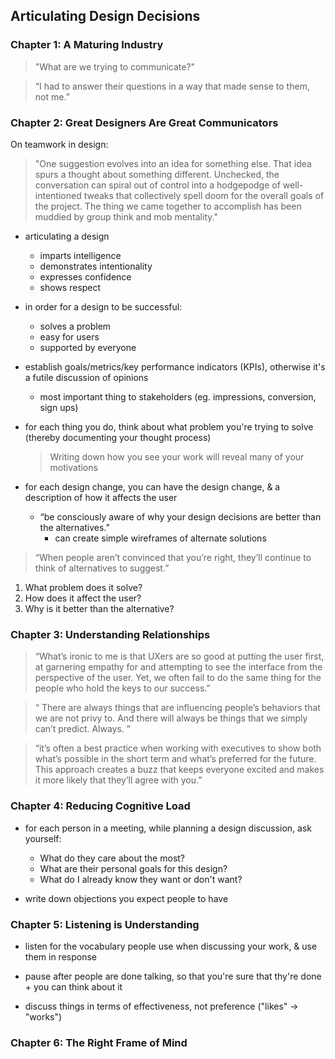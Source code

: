 ## Articulating Design Decisions

### Chapter 1: A Maturing Industry

> "What are we trying to communicate?"

> “I had to answer their questions in a way that made sense to them, not me.”


### Chapter 2: Great Designers Are Great Communicators

On teamwork in design:
> "One suggestion evolves into an idea for something else. That idea spurs a thought about something different. Unchecked, the conversation can spiral out of control into a hodgepodge of well-intentioned tweaks that collectively spell doom for the overall goals of the project. The thing we came together to accomplish has been muddied by group think and mob mentality."

* articulating a design
  - imparts intelligence
  - demonstrates intentionality
  - expresses confidence
  - shows respect

* in order for a design to be successful:
  - solves a problem
  - easy for users
  - supported by everyone

* establish goals/metrics/key performance indicators (KPIs), otherwise it's a futile discussion of opinions
  - most important thing to stakeholders (eg. impressions, conversion, sign ups)

* for each thing you do, think about what problem you're trying to solve (thereby documenting your thought process)
  > Writing down how you see your work will reveal many of your motivations

* for each design change, you can have the design change, & a description of how it affects the user
  - “be consciously aware of why your design decisions are better than the alternatives.”
    + can create simple wireframes of alternate solutions

> “When people aren’t convinced that you’re right, they’ll continue to think of alternatives to suggest.”

1. What problem does it solve?
2. How does it affect the user?
3. Why is it better than the alternative?


### Chapter 3: Understanding Relationships

> “What’s ironic to me is that UXers are so good at putting the user first, at garnering empathy for and attempting to see the interface from the perspective of the user. Yet, we often fail to do the same thing for the people who hold the keys to our success.”

> “ There are always things that are influencing people’s behaviors that we are not privy to. And there will always be things that we simply can’t predict. Always. ”

> “it’s often a best practice when working with executives to show both what’s possible in the short term and what’s preferred for the future. This approach creates a buzz that keeps everyone excited and makes it more likely that they’ll agree with you.”


### Chapter 4: Reducing Cognitive Load

* for each person in a meeting, while planning a design discussion, ask yourself:
  - What do they care about the most?
  - What are their personal goals for this design?
  - What do I already know they want or don't want?

* write down objections you expect people to have


### Chapter 5: Listening is Understanding

* listen for the vocabulary people use when discussing your work, & use them in response

* pause after people are done talking, so that you're sure that thy're done + you can think about it

* discuss things in terms of effectiveness, not preference ("likes" -> "works")


### Chapter 6: The Right Frame of Mind

